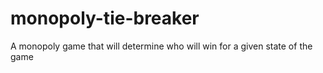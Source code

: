 # monopoly-tie-breaker
A monopoly game that will determine who will win for a given state of the game
